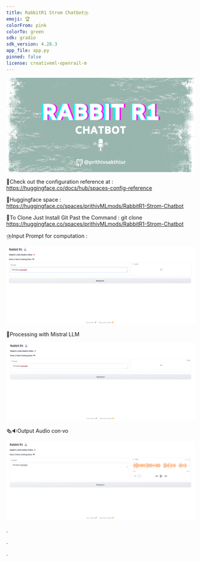 ```yaml
---
title: RabbitR1 Strom Chatbot⛈️
emoji: 🏆
colorFrom: pink
colorTo: green
sdk: gradio
sdk_version: 4.28.3
app_file: app.py
pinned: false
license: creativeml-openrail-m
---
```


![alt text](assets/19.png)

🚀Check out the configuration reference at : https://huggingface.co/docs/hub/spaces-config-reference

🚀Huggingface space : https://huggingface.co/spaces/prithivMLmods/RabbitR1-Strom-Chatbot

🚀To Clone Just Install Git Past the Command : git clone https://huggingface.co/spaces/prithivMLmods/RabbitR1-Strom-Chatbot

⛈️Input Prompt for computation : 

![alt text](assets/11.png)

🐰Processing with Mistral LLM

![alt text](assets/12.png)

🗞️🔉Output Audio con·​vo 

![alt text](assets/13.png)

.

.

.
